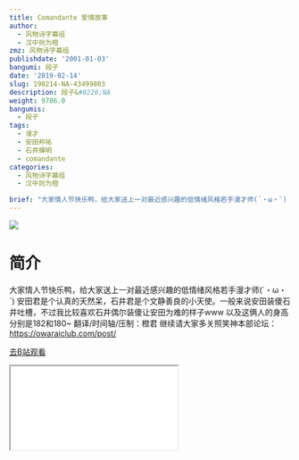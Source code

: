 ```yaml
---
title: Comandante 爱情故事
author:
  - 风物诗字幕组
  - 汉中则为橙
zmz: 风物诗字幕组
publishdate: '2001-01-03'
bangumi: 段子
date: '2019-02-14'
slug: 190214-NA-43499803
description: 段子&#8226;NA
weight: 9786.0
bangumis:
  - 段子
tags:
  - 漫才
  - 安田邦祐
  - 石井輝明
  - comandante
categories:
  - 风物诗字幕组
  - 汉中则为橙

brief: "大家情人节快乐鸭，给大家送上一对最近感兴趣的低情绪风格若手漫才师(´・ω・`) 安田君是个认真的天然呆，石井君是个文静善良的小天使。一般来说安田装傻石井吐槽，不过我比较喜欢石井偶尔装傻让安田为难的样子www 以及这俩人的身高分别是182和180~ 翻译/时间轴/压制：橙君 继续请大家多关照笑神本部论坛：https://owaraiclub.com/post/"
---
```

![](https://i.imgur.com/DZ47zxC.jpg)
# 简介  
大家情人节快乐鸭，给大家送上一对最近感兴趣的低情绪风格若手漫才师(´・ω・`)
安田君是个认真的天然呆，石井君是个文静善良的小天使。一般来说安田装傻石井吐槽，不过我比较喜欢石井偶尔装傻让安田为难的样子www
以及这俩人的身高分别是182和180~
翻译/时间轴/压制：橙君
继续请大家多关照笑神本部论坛：https://owaraiclub.com/post/  

[去B站观看](https://www.bilibili.com/video/av43499803/)
<div class ="resp-container"><iframe class="testiframe" src="//player.bilibili.com/player.html?aid=43499803"", scrolling="no", allowfullscreen="true" > </iframe></div> 
